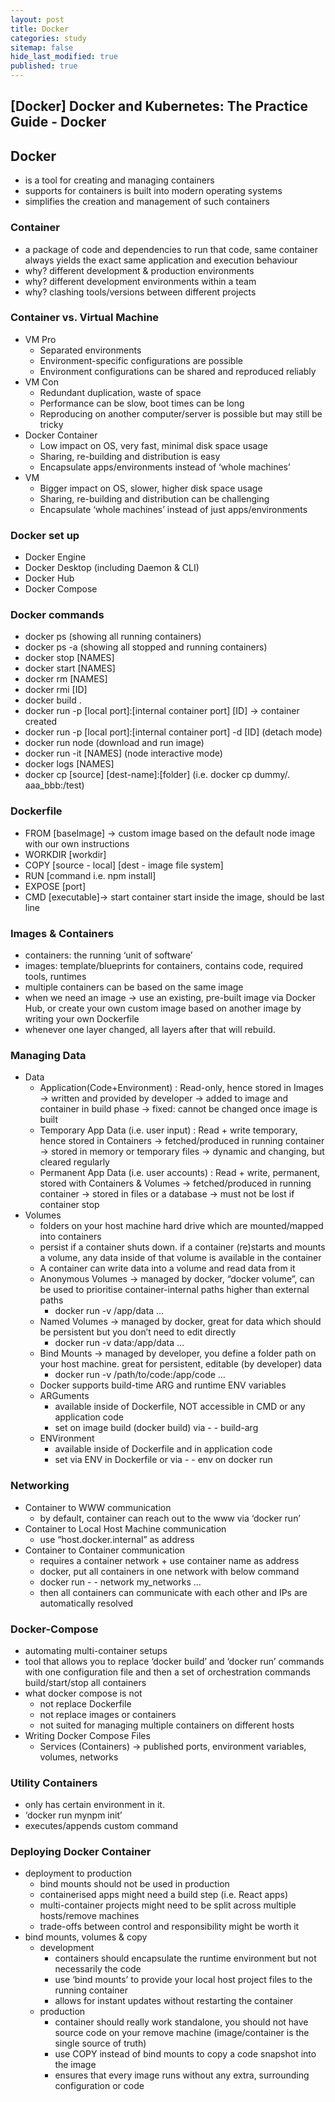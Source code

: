 ```yaml
---
layout: post
title: Docker 
categories: study
sitemap: false
hide_last_modified: true
published: true
---
```


## [Docker] Docker and Kubernetes: The Practice Guide - Docker

## Docker

- is a tool for creating and managing containers
- supports for containers is built into modern operating systems
- simplifies the creation and management of such containers

### Container

- a package of code and dependencies to run that code, same container always yields the exact same application and execution behaviour
- why? different development & production environments
- why? different development environments within a team
- why? clashing tools/versions between different projects

### Container vs. Virtual Machine

- VM Pro
    - Separated environments
    - Environment-specific configurations are possible
    - Environment configurations can be shared and reproduced reliably
- VM Con
    - Redundant duplication, waste of space
    - Performance can be slow, boot times can be long
    - Reproducing on another computer/server is possible but may still be tricky
- Docker Container
    - Low impact on OS, very fast, minimal disk space usage
    - Sharing, re-building and distribution is easy
    - Encapsulate apps/environments instead of ‘whole machines’
- VM
    - Bigger impact on OS, slower, higher disk space usage
    - Sharing, re-building and distribution can be challenging
    - Encapsulate ‘whole machines’ instead of just apps/environments

### Docker set up

- Docker Engine
- Docker Desktop (including Daemon & CLI)
- Docker Hub
- Docker Compose

### Docker commands

- docker ps (showing all running containers)
- docker ps -a (showing all stopped and running containers)
- docker stop [NAMES]
- docker start [NAMES]
- docker rm [NAMES]
- docker rmi [ID]
- docker build .
- docker run -p [local port]:[internal container port] [ID]  → container created
- docker run -p [local port]:[internal container port] -d [ID] (detach mode)
- docker run node (download and run image)
- docker run -it [NAMES] (node interactive mode)
- docker logs [NAMES]
- docker cp [source] [dest-name]:[folder] (i.e. docker cp dummy/. aaa_bbb:/test)

### Dockerfile

- FROM [baseImage] → custom image based on the default node image with our own instructions
- WORKDIR [workdir]
- COPY [source - local] [dest - image file system]
- RUN [command i.e. npm install]
- EXPOSE [port]
- CMD [executable]→ start container start inside the image, should be last line

### Images & Containers

- containers: the running ‘unit of software’
- images: template/blueprints for containers, contains code, required tools, runtimes
- multiple containers can be based on the same image
- when we need an image → use an existing, pre-built image via Docker Hub, or create your own custom image based on another image by writing your own Dockerfile
- whenever one layer changed, all layers after that will rebuild.

### Managing Data

- Data
    - Application(Code+Environment) : Read-only, hence stored in Images
        → written and provided by developer
        → added to image and container in build phase
        → fixed: cannot be changed once image is built
    - Temporary App Data (i.e. user input) : Read + write temporary, hence stored in Containers
        → fetched/produced in running container
        → stored in memory or temporary files
        → dynamic and changing, but cleared regularly
    - Permanent App Data (i.e. user accounts) : Read + write, permanent, stored with Containers & Volumes
        → fetched/produced in running container
        → stored in files or a database
        → must not be lost if container stop
- Volumes
    - folders on your host machine hard drive which are mounted/mapped into containers
    - persist if a container shuts down. if a container (re)starts and mounts a volume, any data inside of that volume is available in the container
    - A container can write data into a volume and read data from it
    - Anonymous Volumes → managed by docker, “docker volume”, can be used to prioritise container-internal paths higher than external paths
        - docker run -v /app/data …
    - Named Volumes → managed by docker, great for data which should be persistent but you don’t need to edit directly
        - docker run -v data:/app/data …
    - Bind Mounts → managed by developer, you define a folder path on your host machine. great for persistent, editable (by developer) data
        - docker run -v /path/to/code:/app/code …
    - Docker supports build-time ARG and runtime ENV variables
    - ARGuments
        - available inside of Dockerfile, NOT accessible in CMD or any application code
        - set on image build (docker build) via - - build-arg
    - ENVironment
        - available inside of Dockerfile and in application code
        - set via ENV in Dockerfile or via - - env on docker run        

### Networking

- Container to WWW communication
    - by default, container can reach out to the www via ‘docker run’
- Container to Local Host Machine communication
    - use “host.docker.internal” as address
- Container to Container communication
    - requires a container network + use container name as address
    - docker, put all containers in one network with below command
    - docker run - - network my_networks …
    - then all containers can communicate with each other and IPs are automatically resolved

### Docker-Compose

- automating multi-container setups
- tool that allows you to replace ‘docker build’ and ‘docker run’ commands with one configuration file and then a set of orchestration commands build/start/stop all containers
- what docker compose is not
    - not replace Dockerfile
    - not replace images or containers
    - not suited for managing multiple containers on different hosts
- Writing Docker Compose Files
    - Services (Containers) → published ports, environment variables, volumes, networks

### Utility Containers

- only has certain environment in it.
- ‘docker run mynpm init’
- executes/appends custom command

### Deploying Docker Container

- deployment to production
    - bind mounts should not be used in production
    - containerised apps might need a build step (i.e. React apps)
    - multi-container projects might need to be split across multiple hosts/remove machines
    - trade-offs between control and responsibility might be worth it
- bind mounts, volumes & copy
    - development
        - containers should encapsulate the runtime environment but not necessarily the code
        - use ‘bind mounts’ to provide your local host project files to the running container
        - allows for instant updates without restarting the container
    - production
        - container should really work standalone, you should not have source code on your remove machine (image/container is the single source of truth)
        - use COPY instead of bind mounts to copy a code snapshot into the image
        - ensures that every image runs without any extra, surrounding configuration or code        